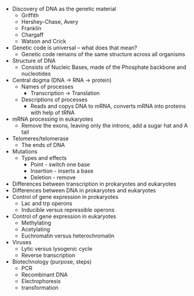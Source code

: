 -   Discovery of DNA as the genetic material
    -   Griffith
    -   Hershey-Chase, Avery
    -   Franklin
    -   Chargaff
    -   Watson and Crick
-   Genetic code is universal – what does that mean?
	- Genetic code remains of the same structure across all organisms
-   Structure of DNA
	- Consists of Nucleic Bases, made of the Phosphate backbone and nucleotides
-   Central dogma (DNA -> RNA -> protein)
    -   Names of processes
        - Transcription -> Translation
    -   Descriptions of processes
        - Reads and copys DNA to mRNA, converts mRNA into proteins with help of tRNA
-   mRNA processing in eukaryotes
	- Remove the exons, leaving only the introns, add a sugar hat and A tail
-   Telomeres/telomerase
	- The ends of DNA
-   Mutations
    -   Types and effects
        - Point - switch one base
        - Insertion - inserts a base
        - Deletion - remove 
-   Differences between transcription in prokaryotes and eukaryotes
-   Differences between DNA in prokaryotes and eukaryotes
-   Control of gene expression in prokaryotes
    -   Lac and trp operons
    -   Inducible versus repressible operons
-   Control of gene expression in eukaryotes
    -   Methylating
    -   Acetylating
    -   Euchromatin versus heterochromatin
-   Viruses
    -   Lytic versus lysogenic cycle
    -   Reverse transcription
-   Biotechnology (purpose, steps)
    -   PCR
    -   Recombinant DNA
    -   Electrophoresis
    -   transformation